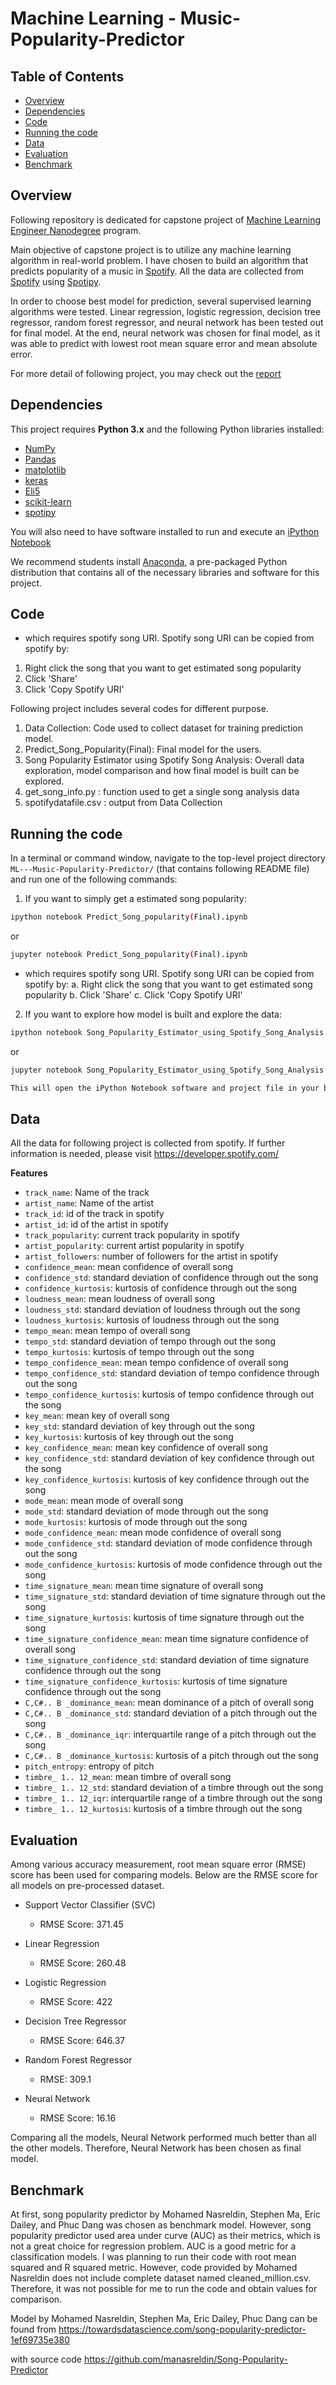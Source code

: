 # Machine Learning - Music-Popularity-Predictor

## Table of Contents
- [Overview](#Overview)
- [Dependencies](#Dependencies)
- [Code](#Code)
- [Running the code](#Running-the-code)
- [Data](#Data)
- [Evaluation](#Evaluation)
- [Benchmark](#Benchmark)

## Overview
Following repository is dedicated for capstone project of [Machine Learning Engineer Nanodegree](https://www.udacity.com/course/machine-learning-engineer-nanodegree--nd009t) program.

Main objective of capstone project is to utilize any machine learning algorithm in real-world problem. I have chosen to build an algorithm that predicts popularity of a music in [Spotify](https://www.spotify.com/). All the data are collected from [Spotify](https://www.spotify.com/) using [Spotipy](https://spotipy.readthedocs.io/en/2.6.1/).

In order to choose best model for prediction, several supervised learning algorithms were tested. Linear regression, logistic regression, decision tree regressor, random forest regressor, and neural network has been tested out for final model. At the end, neural network was chosen for final model, as it was able to predict with lowest root mean square error and mean absolute error.

For more detail of following project, you may check out the [report](https://github.com/KibaekJeong/ML---Music-Popularity-Predictor/blob/master/Capstone%20Report.pdf)

## Dependencies

This project requires **Python 3.x** and the following Python libraries installed:

- [NumPy](http://www.numpy.org/)
- [Pandas](http://pandas.pydata.org)
- [matplotlib](http://matplotlib.org/)
- [keras](https://keras.io/)
- [Eli5](https://eli5.readthedocs.io/en/latest/)
- [scikit-learn](http://scikit-learn.org/stable/)
- [spotipy](https://spotipy.readthedocs.io/)

You will also need to have software installed to run and execute an [iPython Notebook](http://ipython.org/notebook.html)

We recommend students install [Anaconda](https://www.continuum.io/downloads), a pre-packaged Python distribution that contains all of the necessary libraries and software for this project.

## Code


* which requires spotify song URI. Spotify song URI can be copied from spotify by:
1. Right click the song that you want to get estimated song popularity
2. Click 'Share'
3. Click 'Copy Spotify URI'


Following project includes several codes for different purpose.
1. Data Collection: Code used to collect dataset for training prediction model.
2. Predict_Song_Popularity(Final): Final model for the users.
3. Song Popularity Estimator using Spotify Song Analysis: Overall data exploration, model comparison and how final model is built can be explored.
4. get_song_info.py : function used to get a single song analysis data
5. spotifydatafile.csv : output from Data Collection


## Running the code

In a terminal or command window, navigate to the top-level project directory `ML---Music-Popularity-Predictor/` (that contains following README file) and run one of the following commands:


1. If you want to simply get a estimated song popularity:
```bash
ipython notebook Predict_Song_popularity(Final).ipynb
```  
or
```bash
jupyter notebook Predict_Song_popularity(Final).ipynb
```
* which requires spotify song URI. Spotify song URI can be copied from spotify by:
a. Right click the song that you want to get estimated song popularity
b. Click 'Share'
c. Click 'Copy Spotify URI'

2. If you want to explore how model is built and explore the data:
```bash
ipython notebook Song_Popularity_Estimator_using_Spotify_Song_Analysis.ipynb
```  
or
```bash
jupyter notebook Song_Popularity_Estimator_using_Spotify_Song_Analysis.ipynb

This will open the iPython Notebook software and project file in your browser.
```

## Data

All the data for following project is collected from spotify. If further information is needed, please visit https://developer.spotify.com/

**Features**

- `track_name`: Name of the track
- `artist_name`: Name of the artist
- `track_id`: id of the track in spotify
- `artist_id`: id of the artist in spotify
- `track_popularity`: current track popularity in spotify
- `artist_popularity`: current artist popularity in spotify
- `artist_followers`: number of followers for the artist in spotify
- `confidence_mean`: mean confidence of overall song
- `confidence_std`: standard deviation of confidence through out the song
- `confidence_kurtosis`: kurtosis of confidence through out the song
- `loudness_mean`: mean loudness of overall song
- `loudness_std`: standard deviation of loudness through out the song
- `loudness_kurtosis`: kurtosis of loudness through out the song
- `tempo_mean`: mean tempo of overall song
- `tempo_std`: standard deviation of tempo through out the song
- `tempo_kurtosis`: kurtosis of tempo through out the song
- `tempo_confidence_mean`: mean tempo confidence of overall song
- `tempo_confidence_std`: standard deviation of tempo confidence through out the song
- `tempo_confidence_kurtosis`: kurtosis of tempo confidence through out the song
- `key_mean`: mean key of overall song
- `key_std`: standard deviation of key through out the song
- `key_kurtosis`: kurtosis of key through out the song
- `key_confidence_mean`: mean key confidence of overall song
- `key_confidence_std`: standard deviation of key confidence through out the song
- `key_confidence_kurtosis`: kurtosis of key confidence through out the song
- `mode_mean`: mean mode of overall song
- `mode_std`: standard deviation of mode through out the song
- `mode_kurtosis`: kurtosis of mode through out the song
- `mode_confidence_mean`: mean mode confidence of overall song
- `mode_confidence_std`: standard deviation of mode confidence through out the song
- `mode_confidence_kurtosis`: kurtosis of mode confidence through out the song
- `time_signature_mean`: mean time signature of overall song
- `time_signature_std`: standard deviation of time signature through out the song
- `time_signature_kurtosis`: kurtosis of time signature through out the song
- `time_signature_confidence_mean`: mean time signature confidence of overall song
- `time_signature_confidence_std`: standard deviation of time signature confidence through out the song
- `time_signature_confidence_kurtosis`: kurtosis of time signature confidence through out the song
- `C,C#.. B _dominance_mean`: mean dominance of a pitch of overall song
- `C,C#.. B _dominance_std`: standard deviation of a pitch through out the song
- `C,C#.. B _dominance_iqr`: interquartile range of a pitch through out the song
- `C,C#.. B _dominance_kurtosis`: kurtosis of a pitch through out the song
- `pitch_entropy`: entropy of pitch
- `timbre_ 1.. 12_mean`: mean timbre of overall song
- `timbre_ 1.. 12_std`: standard deviation of a timbre through out the song
- `timbre_ 1.. 12_iqr`: interquartile range of a timbre through out the song
- `timbre_ 1.. 12_kurtosis`: kurtosis of a timbre through out the song

## Evaluation
Among various accuracy measurement, root mean square error (RMSE) score has been used for comparing models. Below are the RMSE score for all models on pre-processed dataset.

- Support Vector Classifier (SVC)
  - RMSE Score: 371.45

- Linear Regression
  - RMSE Score: 260.48

- Logistic Regression
  - RMSE Score: 422

- Decision Tree Regressor
  - RMSE Score: 646.37

- Random Forest Regressor
  - RMSE: 309.1

- Neural Network
  - RMSE Score: 16.16

Comparing all the models, Neural Network performed much better than all the other models. Therefore, Neural Network has been chosen as final model.

## Benchmark

At first, song popularity predictor by Mohamed Nasreldin, Stephen Ma, Eric Dailey, and Phuc Dang was chosen as benchmark model. However, song popularity predictor used area under curve (AUC) as their metrics, which is not a great choice for regression problem. AUC is a good metric for a classification models. I was planning to run their code with root mean squared and R squared metric. However, code provided by Mohamed Nasreldin does not include complete dataset named cleaned_million.csv. Therefore, it was not possible for me to run the code and obtain values for comparison.

Model by Mohamed Nasreldin, Stephen Ma, Eric Dailey, Phuc Dang can be found from
https://towardsdatascience.com/song-popularity-predictor-1ef69735e380

with source code
https://github.com/manasreldin/Song-Popularity-Predictor
